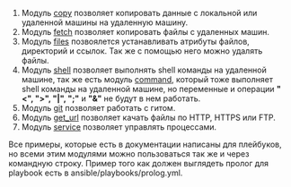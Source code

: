 1. Модуль [copy][1] позволяет копировать данные с локальной или удаленной машины на удаленную машину.
2. Модуль [fetch][2] позволяет копировать файлы с удаленных машин.
3. Модуль [files][3] позвоялется устанавливать атрибуты файлов, директорий и ссылок. Так же с помощью него можно удалять файлы.
4. Модуль [shell][4] позволяет выполнять shell команды на удаленной машине, так же есть модуль [command][5], который тоже выполняет shell команды на удаленной машине, но переменные и операции **"<", ">", "|", ";"** и **"&"** не будут в нем работать.
5. Модуль [git][6] позволяет работать с гитом.
6. Модуль [get_url][7] позволяет качать файлы по HTTP, HTTPS или FTP.
7. Модуль [service][8] позволяет управлять процессами.

Все примеры, которые есть в документации написаны для плейбуков, но всеми этим модулями можно пользоваться так же и через командную строку. Пример того как должен выглядеть пролог для playbook есть в ansible/playbooks/prolog.yml.


[1]: https://docs.ansible.com/ansible/2.9/modules/copy_module.html#copy-module
[2]: https://docs.ansible.com/ansible/2.9/modules/fetch_module.html#parameter-flat
[3]: https://docs.ansible.com/ansible/2.9/modules/file_module.html#file-module
[4]: https://docs.ansible.com/ansible/2.9/modules/shell_module.html#shell-module
[5]: https://docs.ansible.com/ansible/2.9/modules/command_module.html#command-module
[6]: https://docs.ansible.com/ansible/2.9/modules/git_module.html#git-module
[7]: https://docs.ansible.com/ansible/2.9/modules/get_url_module.html#get-url-module
[8]: https://docs.ansible.com/ansible/2.9/modules/service_module.html#service-module
